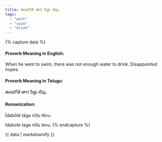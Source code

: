 ```yaml
---
title: ఈదబోతే తాగ నీళ్లు లేవు.
tags:
  - "went"
  - "swim"
  - "drink"
---
```


{% capture data %}
#### Proverb Meaning in English:
When he went to swim, there was not enough water to drink.
Disappointed hopes.

#### Proverb Meaning in Telugu:
ఈదబోతే తాగ నీళ్లు లేవు.

#### Romanization:
Īdabōtē tāga nīḷlu lēvu.

Idabote taga nillu levu.
{% endcapture %}

{{ data | markdownify }}

